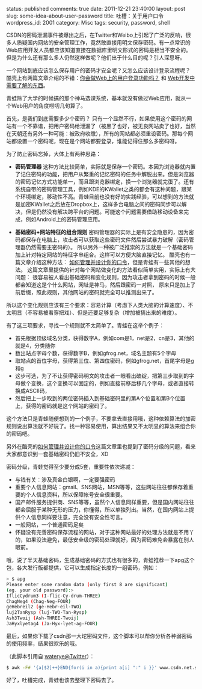 status: published
comments: true
date: 2011-12-21 23:40:00
layout: post
slug: some-idea-about-user-password
title: 吐槽：关于用户口令
wordpress_id: 2001
category: Misc
tags: security, password, shell

CSDN的密码泄漏事件被爆出之后，在Twitter和Weibo上引起了广泛的反响，很多人质疑国内网站的安全管理工作，竟然敢直接用明文保存密码。有一点常识的Web应用开发人员都应该知道直接在数据库里明文形式的密码是相当不安全的。但是为什么还有那么多人仍然这样做呢？他们出于什么目的呢？引人深思呀。

一个网站到底应该怎么保存用户的密码才安全呢？又怎么应该设计登录流程呢？ 酷壳上有两篇文章介绍的不错：[你会做Web上的用户登录功能吗？](http://coolshell.cn/articles/5353.html) 和 [Web开发中需要了解的东西](http://coolshell.cn/articles/6043.html)。

青蛙除了大学的时候搞的那个神马选课系统，基本就没有做过Web应用，就从一个Web用户的角度唠叨几句算了。

首先，是我们到底需要多少个密码？ 只有一个显然不行，如果使用这个密码的网站有一个不靠谱，把用户密码给泄漏了（被黑了也好，被无良网站卖了也好，当然在天朝还有另外一种可能：被政府收缴），所有的网站都必须重设密码。那每个网站都设置一个密码呢，现在是个网站都要登录，谁能记得住那么多密码呀。

为了防止密码忘掉，大体上有两种思路：

  * **密码管理器**
这种方法比较简单，实际就是保存一个密码。本因为浏览器就内置了记住密码的功能，把用户从繁重的记忆密码的任务中解脱出来。但是浏览器的密码记忆方式功能单一，而且跟浏览器绑定，换一个浏览器就完蛋了。还有系统自带的密码管理工具，例如KDE的KWallet之类的都会有这种问题，跟某个环境绑定，移动性不高。青蛙目前也没有好的实践经验，可以想到的方法就是加密KWallet之后放在Dropbox上，这样多台电脑之间的密码同步可以解决，但是仍然没有解决跨平台的问题。可能这个问题需要借助移动设备来完成，例如Android上的密码管理应用。

  * **基础密码+网站特征的组合规则**
密码管理器的实际上是有安全隐患的，因为密码都保存在电脑上，攻击者可以获取这些密码文件然后尝试暴力破解（密码管理器仍然需要主密码的）。
所以另外一种被广泛推崇的方法就是一个基础密码加上针对特定网站的特征字串组合。这样可以方便大脑直接记忆。
酷壳也有一篇文章介绍这种方法： [如何管理并设计你的口令](http://coolshell.cn/articles/2428.html)，但是青蛙有一些其他的想法。
这篇文章里提供的针对每个网站做变化的方法看似简单实用，实际上有大问题：
很容易被人看出基础密码和变化规则，因为攻击者拿到密码的时候一般都会知道这是个什么网站，网址是神马，然后跟密码一对照，
原来只是加上了前后缀，照此规则，其他网站的密码就完全可以推测出来了。

所以这个变化规则应该有三个要求：容易计算（考虑下人类大脑的计算速度）、不太明显（不容易被看穿把戏）、但是还要足够复杂（增加被猜出来的难度）。

有了这三项要求，寻找一个规则就不太简单了。青蛙在这举个例子：

  * 首先根据顶级域名分类，获得数字A，例如com是1，net是2，cn是3，其他的就是4，分类随你
  * 数出站点字母个数，获得数字B，例如gfrog.net，域名主题有5个字母
  * 取站点的首位字母，获得第三位、第四位密码，例如gfrog.net，首尾字母是g和g
  * 这步可选，为了不让获得密码明文的攻击者一眼看出破绽，把第三步取到的字母做个变换，这个变换可以固定的，例如直接前移后移几个字母，或者直接转换成ASCII码，
  * 然后把上一步取到的两位密码插入到基础密码里的第A个位置和第B个位置上，获得的密码就是这个网站的密码了。

这个方法只是青蛙随便想到的一个例子，不要拿去直接用哦，这种依赖算法的加密规则说出算法就不好玩了。找一种容易使用，算出结果又不太明显的算法来组合你的密码吧。

另外在酷壳的[如何管理并设计你的口令](http://coolshell.cn/articles/2428.html)这篇文章里也提到了密码分级的问题，看来大家都意识到一套基础密码仍旧不安全，XD

密码分级，青蛙觉得至少要分成5套，重要性依次递减：
  * 与钱有关：涉及真金白银啊，一定要强密码
  * 重要个人信息网站：gmail、SNS网站，MSN等等，这些网站往往都保存着重要的个人信息资料，所以保障帐号安全很重要。
  * 国产邮件服务提供商、SNS等等，虽然个人信息同样重要，但是国内网站往往都会屈服于某种无形的压力，你懂得，所以单独列出。当然，在国内网站上提供个人信息同样要注意，完全没有安全性可言。
  * 一般网站，一个普通密码足矣
  * 怀疑没有完善密码保存流程的网站，对于这种网站最好的处理方法就是不用丫的，如果没法避免，最低安全级的密码处理就好，因为密码难免会暴露在别人眼前。

哦，说了半天基础密码，生成基础密码的方式也有很多的，青蛙推荐一下apg这个包，各大发行版都提供，它可以生成指定长度的一组密码，例如：

```bash
> $ apg
Please enter some random data (only first 8 are significant)
(eg. your old password):>
IflicCydrum3 (I-flic-Cy-drum-THREE)
ChagNeg4 (Chag-Neg-FOUR)
geHebreil2 (ge-Hebr-eil-TWO)
luj2TanRysp (luj-TWO-Tan-Rysp)
Ash3Twoij (Ash-THREE-Twoij)
JaHyxlyetag4 (Ja-Hyx-lyet-ag-FOUR)
```

最后，如果你下载了csdn那一大坨密码文件，这个脚本可以帮你分析各种弱密码的使用频率，结果很欢乐的哦。

（此脚本引用自 [waterye@Twitter](https://twitter.com/#!/hmsea)）：

```bash
$ awk -F# '{a[$2]++}END{for(i in a){print a[i] ":" i }}' www.csdn.net.sql | sort -rn > a.log
```

好了，吐槽完成，青蛙也该去整理下密码去了。
